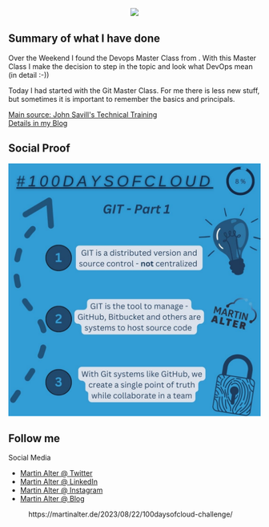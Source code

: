 <p align="center">
  <img src="https://martinalterhome.files.wordpress.com/2020/12/cropped-logo-martin-alter-rgb.jpg">
</p>

<h2>Summary of what I have done</h2>
Over the Weekend I found the Devops Master Class from . With this Master Class I make the decision to step in the topic and look what DevOps mean (in detail :-))

Today I had started with the Git Master Class. For me there is less new stuff, but sometimes it is important to remember the basics and principals.

<a href="https://www.youtube.com/@NTFAQGuy">Main source:  John Savill's Technical Training</a><br/>
<a href="https://martinalter.de/?p=593">Details in my Blog</a>

<h2>Social Proof</h2>
<p align="center">
  <img src="https://raw.githubusercontent.com/MartinAlter/100DaysOfCloud/main/Journey/pictures/100DaysOfCloud%20-%20Day%208.jpg">
</p>

<h2>Follow me</h2>
Social Media
<ul>
  <li><a href="https://twitter.com/altermartin">Martin Alter @ Twitter</a></li>
  <li><a href="https://www.linkedin.com/in/martin-alter">Martin Alter @ LinkedIn</a></li>
  <li><a href="https://instagram.com/martinalter.de">Martin Alter @ Instagram</a></li>
  <li><a href="https://martinalter.de">Martin Alter @ Blog</a></li>
</ul>

<!-- wp:embed {"url":"https://martinalter.de/2023/08/22/100daysofcloud-challenge/","type":"wp-embed","providerNameSlug":"martin-alter"} -->
<figure class="wp-block-embed is-type-wp-embed is-provider-martin-alter wp-block-embed-martin-alter"><div class="wp-block-embed__wrapper">
https://martinalter.de/2023/08/22/100daysofcloud-challenge/
</div></figure>
<!-- /wp:embed -->